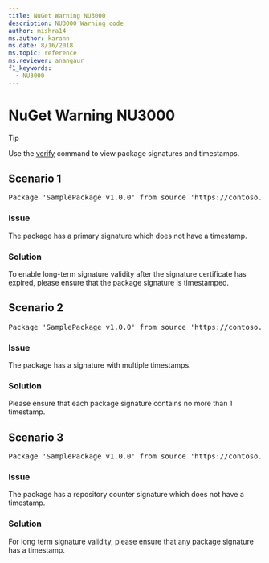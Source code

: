 ```yaml
---
title: NuGet Warning NU3000
description: NU3000 Warning code
author: mishra14
ms.author: karann
ms.date: 8/16/2018
ms.topic: reference
ms.reviewer: anangaur
f1_keywords: 
  - NU3000
---
```


# NuGet Warning NU3000

> [!Tip]
> Use the [verify](../cli-reference/cli-ref-verify.md) command to view package signatures and timestamps.

## Scenario 1

<pre>Package 'SamplePackage v1.0.0' from source 'https://contoso.com/index.json': The primary signature does not have a timestamp.</pre>

### Issue

The package has a primary signature which does not have a timestamp.


### Solution

To enable long-term signature validity after the signature certificate has expired, please ensure that the package signature is timestamped.



## Scenario 2

<pre>Package 'SamplePackage v1.0.0' from source 'https://contoso.com/index.json': Multiple timestamps are not accepted.</pre>

### Issue

The package has a signature with multiple timestamps.


### Solution

Please ensure that each package signature contains no more than 1 timestamp.



## Scenario 3

<pre>Package 'SamplePackage v1.0.0' from source 'https://contoso.com/index.json': The repository countersignature does not have a timestamp.</pre>

### Issue

The package has a repository counter signature which does not have a timestamp.


### Solution

For long term signature validity, please ensure that any package signature has a timestamp.


